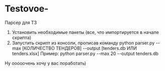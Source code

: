 # Testovoe-
 Парсер для ТЗ

 1) Установить необходимые пакеты (все, что импортируется в начале скрипта)
 2) Запустить скрипт из консоли, прописав команду python parser.py --max [КОЛИЧЕСТВО ТЕНДЕРОВ] --output [tenders.db ИЛИ tenders.xlsx]
    Пример: python parser.py --max 20 --output tenders.db

Ну ооооочень хочу у вас поработать)
